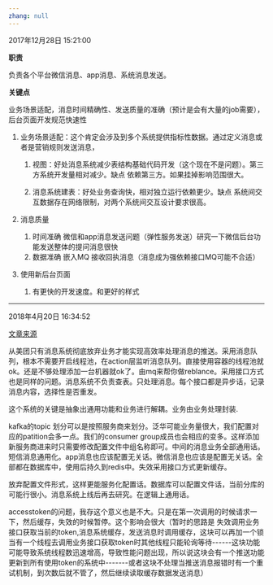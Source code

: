 ```yaml
---
zhang: null
---
```


2017年12月28日 15:21:00

**职责**

负责各个平台微信消息、app消息、系统消息发送。

**关键点**

业务场景适配，消息时间精确性、发送质量的准确（预计是会有大量的job需要），后台页面开发规范快速性

1. 业务场景适配：这个肯定会涉及到多个系统提供指标性数据。通过定义消息或者是营销规则发送消息，

   1. 视图：好处消息系统减少表结构基础代码开发（这个现在不是问题）。第三方系统开发量相对减少。缺点 依赖第三方。如果挂掉影响范围很大。

   2. 消息系统建表：好处业务查询快，相对独立运行依赖更少。缺点 系统间交互数据存在网络限制，对两个系统间交互设计要求很高。

2. 消息质量

   1. 时间准确 微信和app消息发送问题（弹性服务发送）研究一下微信后台功能发送整体的提问消息很快
   2. 数据准确 嵌入MQ 接收回执消息（消息成为强依赖接口MQ可能不合适）

3. 使用新后台页面

   1. 有更快的开发速度。和更好的样式

---

2018年4月20日 16:34:52

[文章来源](https://tech.meituan.com/23期张子鑫沙龙速记.html)

从美团只有消息系统彻底放弃业务才能实现高效率处理消息的推送。采用消息队列，根本不需要开启线程池，在action层监听消息队列。直接使用容器的线程池就ok。还是不够处理添加一台机器就ok了。由mq来帮你做reblance。采用接口方式也是同样的问题。消息系统不负责查表。只处理消息。每个接口都是异步话，记录消息内容，选择性是否重发。

这个系统的关键是抽象出通用功能和业务进行解耦。业务由业务处理封装.

kafka的topic 划分可以是按照服务商来划分。泛华可能业务量很大，我们配置对应的patition会多一点。我们的consumer group成员也会相应的变多。这样添加新服务商进来时只需要修改配置文件中组名称即可。中间的消息业务全部通用话。短信消息通用化。app消息也应该配置无关话。微信消息也应该是配置无关话。全部都在数据库中，使用后持久到redis中。失效采用接口方式更新缓存。

放弃配置文件形式，这样更能服务化配置话。数据库可以配置文件话，当前分库的可能行很小。消息系统上线后再去研究。在逻辑上通用话。

accesstoken的问题，我存这个意义也是不大。只是在第一次调用的时候请求一下，然后缓存，失效的时候暂停。这个影响会很大（暂时的思路是 失效调用业务接口获取当前的token,消息系统缓存，发送消息时调用缓存，这块可以再加一个锁当有一个线程去调用业务接口获取token时其他线程只能轮询等待------这块功能可能导致系统线程数迅速增高，导致性能问题出现，所以说这块会有一个推送功能更新到所有使用token的系统中-------或者这块不处理当推送消息报错时有一个重试机制，到次数后就不管了，然后继续读取缓存数据发送消息）

